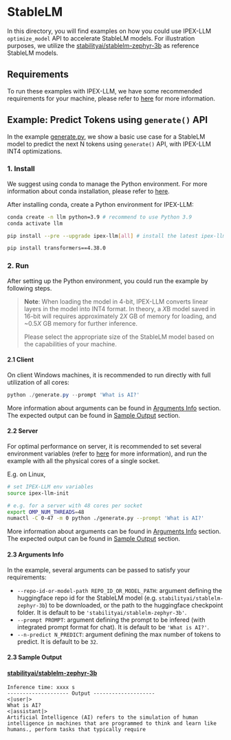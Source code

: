 # StableLM
In this directory, you will find examples on how you could use IPEX-LLM `optimize_model` API to accelerate StableLM models. For illustration purposes, we utilize the [stabilityai/stablelm-zephyr-3b](https://huggingface.co/stabilityai/stablelm-zephyr-3b) as reference StableLM models.

## Requirements
To run these examples with IPEX-LLM, we have some recommended requirements for your machine, please refer to [here](../README.md#recommended-requirements) for more information.

## Example: Predict Tokens using `generate()` API
In the example [generate.py](./generate.py), we show a basic use case for a StableLM model to predict the next N tokens using `generate()` API, with IPEX-LLM INT4 optimizations.
### 1. Install
We suggest using conda to manage the Python environment. For more information about conda installation, please refer to [here](https://docs.conda.io/en/latest/miniconda.html#).

After installing conda, create a Python environment for IPEX-LLM:
```bash
conda create -n llm python=3.9 # recommend to use Python 3.9
conda activate llm

pip install --pre --upgrade ipex-llm[all] # install the latest ipex-llm nightly build with 'all' option

pip install transformers==4.38.0
```

### 2. Run
After setting up the Python environment, you could run the example by following steps.

> **Note**: When loading the model in 4-bit, IPEX-LLM converts linear layers in the model into INT4 format. In theory, a *X*B model saved in 16-bit will requires approximately 2*X* GB of memory for loading, and ~0.5*X* GB memory for further inference.
>
> Please select the appropriate size of the StableLM model based on the capabilities of your machine.

#### 2.1 Client
On client Windows machines, it is recommended to run directly with full utilization of all cores:
```powershell
python ./generate.py --prompt 'What is AI?'
```
More information about arguments can be found in [Arguments Info](#23-arguments-info) section. The expected output can be found in [Sample Output](#24-sample-output) section.

#### 2.2 Server
For optimal performance on server, it is recommended to set several environment variables (refer to [here](../README.md#best-known-configuration-on-linux) for more information), and run the example with all the physical cores of a single socket.

E.g. on Linux,
```bash
# set IPEX-LLM env variables
source ipex-llm-init

# e.g. for a server with 48 cores per socket
export OMP_NUM_THREADS=48
numactl -C 0-47 -m 0 python ./generate.py --prompt 'What is AI?'
```
More information about arguments can be found in [Arguments Info](#23-arguments-info) section. The expected output can be found in [Sample Output](#24-sample-output) section.

#### 2.3 Arguments Info
In the example, several arguments can be passed to satisfy your requirements:

- `--repo-id-or-model-path REPO_ID_OR_MODEL_PATH`: argument defining the huggingface repo id for the StableLM model (e.g. `stabilityai/stablelm-zephyr-3b`) to be downloaded, or the path to the huggingface checkpoint folder. It is default to be `'stabilityai/stablelm-zephyr-3b'`.
- `--prompt PROMPT`: argument defining the prompt to be infered (with integrated prompt format for chat). It is default to be `'What is AI?'`.
- `--n-predict N_PREDICT`: argument defining the max number of tokens to predict. It is default to be `32`.

#### 2.3 Sample Output
#### [stabilityai/stablelm-zephyr-3b](https://huggingface.co/stabilityai/stablelm-zephyr-3b)
```log
Inference time: xxxx s
-------------------- Output --------------------
<|user|>
What is AI?
<|assistant|>
Artificial Intelligence (AI) refers to the simulation of human intelligence in machines that are programmed to think and learn like humans., perform tasks that typically require
```
